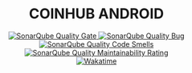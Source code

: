 <h1 align=center>
  COINHUB ANDROID
</h1>

<div align=center>
  <a href="https://sonarcloud.io/summary/new_code?id=coinhub-uit_android">
    <img alt="SonarQube Quality Gate" src="https://sonarcloud.io/api/project_badges/measure?project=coinhub-uit_android&metric=alert_status"/>
  </a>
  <a href="https://sonarcloud.io/summary/new_code?id=coinhub-uit_android">
    <img alt="SonarQube Quality Bug" src="https://sonarcloud.io/api/project_badges/measure?project=coinhub-uit_android&metric=bugs"/>
  </a>
  <a href="https://sonarcloud.io/summary/new_code?id=coinhub-uit_android">
    <img alt="SonarQube Quality Code Smells" src="https://sonarcloud.io/api/project_badges/measure?project=coinhub-uit_android&metric=code_smells"/>
  </a>
  <a href="https://sonarcloud.io/summary/new_code?id=coinhub-uit_android">
    <img alt="SonarQube Quality Maintainability Rating" src="https://sonarcloud.io/api/project_badges/measure?project=coinhub-uit_android&metric=sqale_rating"/>
  </a>
  <br />
  <a href="https://wakatime.com/badge/github/coinhub-uit/android">
    <img alt="Wakatime" src="https://wakatime.com/badge/github/coinhub-uit/android.svg"/>
  </a>
</div>
